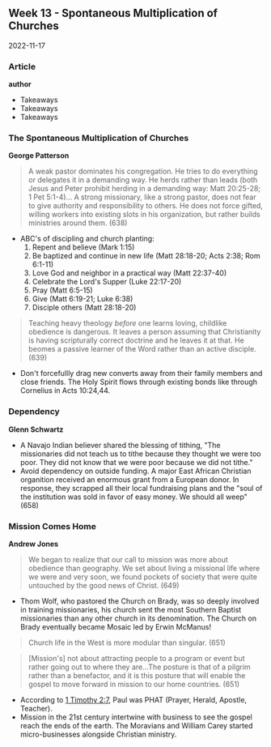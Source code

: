 ## Week 13 - Spontaneous Multiplication of Churches
2022-11-17

### Article
**author**
- Takeaways
- Takeaways
- Takeaways

### The Spontaneous Multiplication of Churches
**George Patterson**
>A weak pastor dominates his congregation. He tries to do everything or delegates it in a demanding way. He herds rather than leads (both Jesus and Peter prohibit herding in a demanding way: Matt 20:25-28; 1 Pet 5:1-4)... A strong missionary, like a strong pastor, does not fear to give authority and responsibility to others. He does not force gifted, willing workers into existing slots in his organization, but rather builds ministries around them. (638)
- ABC's of discipling and church planting:
	1. Repent and believe (Mark 1:15)
	2. Be baptized and continue in new life (Matt 28:18-20; Acts 2:38; Rom 6:1-11)
	3. Love God and neighbor in a practical way (Matt 22:37-40)
	4. Celebrate the Lord's Supper (Luke 22:17-20)
	5. Pray (Matt 6:5-15)
	6. Give (Matt 6:19-21; Luke 6:38)
	7. Disciple others (Matt 28:18-20)

>Teaching heavy theology *before* one learns loving, childlike obedience is dangerous. It leaves a person assuming that Christianity is having scripturally correct doctrine and he leaves it at that. He beomes a passive learner of the Word rather than an active disciple. (639)

- Don't forcefullly drag new converts away from their family members and close friends. The Holy Spirit flows through existing bonds like through Cornelius in Acts 10:24,44.


### Dependency
**Glenn Schwartz**
- A Navajo Indian believer shared the blessing of tithing, "The missionaries did not teach us to tithe because they thought we were too poor. They did not know that we were poor because we did not tithe."
- Avoid dependency on outside funding. A major East African Christian organition received an enormous grant from a European donor. In response, they scrapped all their local fundraising plans and the "soul of the institution was sold in favor of easy money. We should all weep" (658)


### Mission Comes Home
**Andrew Jones**
>We began to realize that our call to mission was more about obedience than geography. We set about living a missional life where we were and very soon, we found pockets of society that were quite untouched by the good news of Christ. (649)

- Thom Wolf, who pastored the Church on Brady, was so deeply involved in training missionaries, his church sent the most Southern Baptist missionaries than any other church in its denomination. The Church on Brady eventually became Mosaic led by Erwin McManus!
>Church life in the West is more modular than singular. (651)

>\[Mission's\] not about attracting people to a program or event but rather going out to where they are...The posture is that of a pilgrim rather than a benefactor, and it is this posture that will enable the gospel to move forward in mission to our home countries. (651)

- According to [1 Timothy 2:7](1Timothy2#v.7), Paul was PHAT (Prayer, Herald, Apostle, Teacher).
- Mission in the 21st century intertwine with business to see the gospel reach the ends of the earth. The Moravians and William Carey started micro-businesses alongside Christian ministry.

